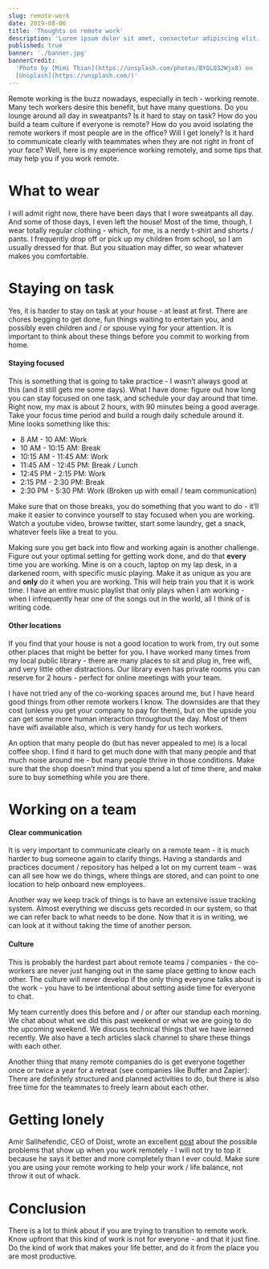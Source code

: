 ```yaml
---
slug: remote-work
date: 2019-08-06
title: 'Thoughts on remote work'
description: 'Lorem ipsum dolor sit amet, consectetur adipiscing elit. Sed molestie leo ut sodales porta. Vivamus pharetra risus ac fermentum faucibus. Nam in sodales ex.'
published: true
banner: './banner.jpg'
bannerCredit:
  'Photo by [Mimi Thian](https://unsplash.com/photos/BYGLQ32Wjx8) on
  [Unsplash](https://unsplash.com/)'
---
```


Remote working is the buzz nowadays, especially in tech - working remote. Many tech workers desire this benefit, but have many questions. Do you lounge around all day in sweatpants? Is it hard to stay on task? How do you build a team culture if everyone is remote? How do you avoid isolating the remote workers if most people are in the office? Will I get lonely? Is it hard to communicate clearly with teammates when they are not right in front of your face? Well, here is my experience working remotely, and some tips that may help you if you work remote.

# What to wear

I will admit right now, there have been days that I wore sweatpants all day. And some of those days, I even left the house! Most of the time, though, I wear totally regular clothing - which, for me, is a nerdy t-shirt and shorts / pants. I frequently drop off or pick up my children from school, so I am usually dressed for that. But you situation may differ, so wear whatever makes you comfortable.

# Staying on task

Yes, it is harder to stay on task at your house - at least at first. There are chores begging to get done, fun things waiting to entertain you, and possibly even children and / or spouse vying for your attention. It is important to think about these things before you commit to working from home.

#### Staying focused

This is something that is going to take practice - I wasn’t always good at this (and it still gets me some days). What I have done: figure out how long you can stay focused on one task, and schedule your day around that time. Right now, my max is about 2 hours, with 90 minutes being a good average. Take your focus time period and build a rough daily schedule around it. Mine looks something like this:

* 8 AM - 10 AM: Work
* 10 AM - 10:15 AM: Break
* 10:15 AM - 11:45 AM: Work
* 11:45 AM - 12:45 PM: Break / Lunch
* 12:45 PM - 2:15 PM: Work
* 2:15 PM - 2:30 PM: Break
* 2:30 PM - 5:30 PM: Work (Broken up with email / team communication)

Make sure that on those breaks, you do something that you want to do - it’ll make it easier to convince yourself to stay focused when you are working. Watch a youtube video, browse twitter, start some laundry, get a snack, whatever feels like a treat to you. 

Making sure you get back into flow and working again is another challenge. Figure out your optimal setting for getting work done, and do that __every__ time you are working. Mine is on a couch, laptop on my lap desk, in a darkened room, with specific music playing. Make it as unique as you are and __only__ do it when you are working. This will help train you that it is work time. I have an entire music playlist that only plays when I am working - when I infrequently hear one of the songs out in the world, all I think of is writing code.

#### Other locations

If you find that your house is not a good location to work from, try out some other places that might be better for you. I have worked many times from my local public library - there are many places to sit and plug in, free wifi, and very little other distractions. Our library even has private rooms you can reserve for 2 hours - perfect for online meetings with your team.

I have not tried any of the co-working spaces around me, but I have heard good things from other remote workers I know. The downsides are that they cost (unless you get your company to pay for them), but on the upside you can get some more human interaction throughout the day. Most of them have wifi available also, which is very handy for us tech workers.

An option that many people do (but has never appealed to me) is a local coffee shop. I find it hard to get much done with that many people and that much noise around me - but many people thrive in those conditions. Make sure that the shop doesn’t mind that you spend a lot of time there, and make sure to buy something while you are there.

# Working on a team

#### Clear communication

It is very important to communicate clearly on a remote team - it is much harder to bug someone again to clarify things. Having a standards and practices document / repository has helped a lot on my current team - was can all see how we do things, where things are stored, and can point to one location to help onboard new employees. 

Another way we keep track of things is to have an extensive issue tracking system. Almost everything we discuss gets recorded in our system, so that we can refer back to what needs to be done. Now that it is in writing, we can look at it without taking the time of another person.

#### Culture

This is probably the hardest part about remote teams / companies - the co-workers are never just hanging out in the same place getting to know each other. The culture will never develop if the only thing everyone talks about is the work - you have to be intentional about setting aside time for everyone to chat. 

My team currently does this before and / or after our standup each morning. We chat about what we did this past weekend or what we are going to do the upcoming weekend. We discuss technical things that we have learned recently. We also have a tech articles slack channel to share these things with each other.

Another thing that many remote companies do is get everyone together once or twice a year for a retreat (see companies like Buffer and Zapier). There are definitely structured and planned activities to do, but there is also free time for the teammates to freely learn about each other.

# Getting lonely

Amir Salihefendić, CEO of Doist, wrote an excellent [post](https://doist.com/blog/mental-health-and-remote-work/) about the possible problems that show up when you work remotely - I will not try to top it because he says it better and more completely than I ever could. Make sure you are using your remote working to help your work / life balance, not throw it out of whack.

# Conclusion

There is a lot to think about if you are trying to transition to remote work. Know upfront that this kind of work is not for everyone - and that it just fine. Do the kind of work that makes your life better, and do it from the place you are most productive.